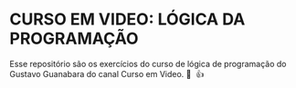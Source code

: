 # CURSO EM VIDEO: LÓGICA DA PROGRAMAÇÃO

Esse repositório são os exercícios do curso de lógica de programação do Gustavo Guanabara do canal Curso em Video. :vulcan_salute: ​ :thumbsup: 

